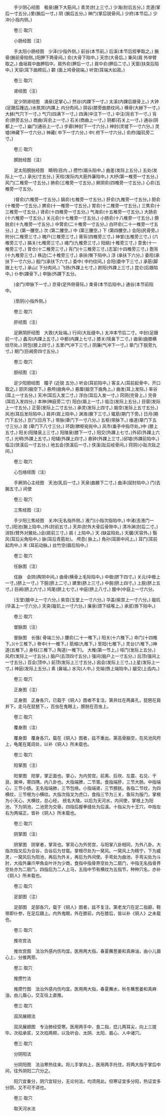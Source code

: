 <!-- { "loadSidebar": true } -->
　　手少阴心经图　极泉(腋下大筋间。) 青灵(肘上三寸。) 少海(肘后五分。) 灵道(掌后一寸五分。)里(腕后一寸。) 阴 (腕后五分。) 神门(掌后锐骨间。) 少府(本节后。) 少冲(小指内侧。)

　　卷三·取穴

　　小肠经图（注）

　　手太阳小肠经图　少泽(少指外侧。) 前谷(本节前。) 后溪(本节后捏拳取之。) 腕骨(腕前骨陷侧。)阳胛下两骨间。) 俞(大骨下陷中。) 天宗(大骨后。) 秉风(肩 外举臂取之。) 曲垣肩中曲胛陷中。肩外俞(胛后一寸。) 肩中俞(胛后二寸。) 天窗(扶突后陷中。) 天容(耳下曲颊后。) 颧 (面上鸠骨锐端。) 听宫(耳端大如菽。)

　　卷三·取穴

　　肾经图（注）

　　足少阴肾经图　涌泉(足掌心。) 然谷(内踝下一寸。) 太溪(内踝后跟骨上。) 大钟(足跟后踵边。)水筑宾(内踝上 内分肉间。) 阴谷(膝旁曲膝纹间。) 横骨(大赫下一寸。) 大赫(气穴下一寸。) 气穴(四满下一寸。) 四满(中注下一寸。) 中注(肓俞下一寸。) 肓俞(脐旁五分。) 商曲(肓俞上一寸。) 石关(商曲上一寸。) 阴都(石关上一寸。) 通谷(阴都上一寸。) 幽门(通谷上一寸。) 步廊(神封下一寸六分。) 神封(灵墟下一寸六分。) 灵墟(神藏下一寸六分。) 神藏( 中下一寸六分。) 中( 府下一寸六分。) 俞府(璇玑旁二寸。)

　　卷三·取穴

　　膀胱经图（注）

　　足太阳膀胱经图　睛明(目内 。) 攒竹(眉头陷中。) 曲差(发际上五分。) 五处(发际上一寸。) 承光(寸五分。) 天柱(发际内大筋外廉陷中。) 大杼(第一椎旁一寸五分。) 风门(二椎旁一寸五分。) 肺俞(三椎旁一寸五分。) 厥阴俞(四椎旁一寸五分。) 心俞(五椎旁一寸五分。

　　)督俞(六椎旁一寸五分。) 膈俞(七椎旁一寸五分。) 肝俞(九椎旁一寸五分。) 胆俞(十椎旁一寸五分。) 脾俞(十一椎旁一寸五分。) 胃俞(十二椎旁一寸五分。) 三焦俞(十三椎旁一寸五分。) 肾俞(十四椎旁一寸五分。) 气海俞(十五椎旁一寸五分。) 大肠俞(十六椎旁一寸五分。) 关元俞(十七椎旁一寸五分。) 小肠俞(十八椎旁一寸五分。) 膀胱俞(十九椎旁一寸五分。) 中膂俞(二十椎旁一寸五分。) 白环俞(二十一椎旁一寸五分。) 上 (第一腰空。) 次 (第二腰空。) 中 (第三腰空。) 下 (第四腰空。) 会阳(尻骨旁。) 附分(二椎旁三寸。) 魄户(三椎旁三寸。) 膏肓(四椎旁三寸。) 神堂(五椎旁三寸。) (六椎旁三寸。) 膈关(七椎旁三寸。) 魂门(九椎旁三寸。) 阳纲(十椎旁三寸。) 意舍(十一椎旁三寸。) 胃仓(十二椎旁三寸。) 肓门(十三椎旁三寸。)志室(十四椎旁三寸。) 胞肓(十九椎旁三寸。) 秩边(二十椎旁三寸。) 承扶(臀下陷中。) 浮 (承扶下六分。) 委阳(承扶下一寸六分。) 殷门(承扶下六寸。) 委中( 中约纹间。) 合阳(委中下三寸。) 承筋(脚跟上七寸。) 承山( 下分肉间。) 飞扬(外踝上七寸。) 跗阳(外踝上三寸。) 昆仑(后跟陷中。) 仆参(踝骨下。) 申脉(外踝下五分。

　　)金门(申脉下一寸。) 京骨(足外侧骨际。) 束骨(本节后陷中。) 通谷(本节前陷中。

　　)至阴(小指外侧。)

　　卷三·取穴

　　肝经图（注）

　　足厥阴肝经图　大敦(大趾端。) 行间(大趾缝中。) 太冲本节后二寸。中封(足跟前一寸。) 蠡沟(内踝上五寸。) 中都(内踝上七寸。) 膝关(犊鼻下二寸。) 曲泉(曲膝横纹尽处。) 阴包(膝上四寸。) 五里(气冲下三寸。) 阴廉(气冲下一寸。) 章门(下脘旁九寸。) 期门(巨阙旁四寸五分。)

　　卷三·取穴

　　胆经图（注）

　　足少阳胆经图　瞳子 (近锐 五分。) 听会(耳前陷中。) 客主人(耳前起骨中，开口取之。) 颔厌(脑空下。) 悬颅(曲角中。) 悬厘(脑空下曲角上。) 曲发(耳上发际。) 率谷(耳上一寸五分。) 天冲(耳后入发二寸。) 浮白(耳后入发一寸。) 窍阴(完骨上。) 完骨(耳后入发四分。) 本神(神庭旁二寸) 阳白(眉上一寸。) 临泣(发际上五分。) 目窗(发际上一寸五分。) 正营(发际上二寸五分。) 承灵(发际上四寸。) 脑空(发际上五寸五分。) 风池(耳后发际陷中。) 肩井(肩上陷中。) 渊液(腋下三寸。) 辄筋(期门下旁。) 日月(期门下五分。) 京门(日月下。) 带脉(章门下一寸八分。) 五枢(带脉下。) 维道(章门下五寸三分。) 居 (章门下八寸三分。) 环跳(髀枢宛宛中。) 风市(垂手中指尽处。)中 (膝上五寸。) 阳关(阳陵泉上三寸。) 阳陵泉(膝下一寸。) 阳交(外踝上七寸。)外邱(外踝上六寸。) 光明(外踝上五寸。) 阳辅(外踝上四寸。) 悬钟(外踝上三寸。)邱墟(外踝前陷中。) 临泣(侠溪后一寸五分。) 地五会(侠溪后一寸。) 侠溪(趾后岐骨间。) 窍阴(小趾次趾之间。)

　　卷三·取穴

　　心包络经图（注）

　　手厥阴心主经图　天池(乳后一寸。) 天泉(曲腋下二寸。) 曲泽(屈肘陷中。) 门(去腕五寸。) 间使

　　卷三·取穴

　　三焦经图（注）

　　手少阳三焦经图　关冲(无名指外侧。) 液门(小指次指陷中。) 中渚(去液门一寸。)阳池(腕上陷中。)外(肘前五寸。) 天井(肘外大骨后骨隙中。) 清冷渊(肘后二寸。) 消铄(臂外对腋处。)会(肩前三寸。) 肩 ( 上陷中。) 天 (缺盆陷处。) 天牖(天容外。) 翳风(耳后尖角陷中。) 脉(耳后青筋处)。 颅息( 脉上。) 角孙(耳廓中间上。) 耳门(耳前起肉中。) 禾 (耳前动脉。) 丝竹空(眉后陷中。)

　　卷三·取穴

　　任脉图（注）

　　任脉　会阴(两阴中间。) 曲骨(横骨上毛际陷中。) 中极(脐下四寸。) 关元(中极上一寸。)脐上一寸。) 下脘(脐上二寸。) 建里(脐上三寸。) 中脘(脐上四寸。) 上脘(脐上五寸。) 巨阙(脐上六寸。) 鸠尾(脐上七寸。) 中庭(脐上八寸。) 膻中(中庭上一寸六分。

　　)玉堂(膻中上一寸六分。) 紫宫(玉堂上一寸六分。) 华盖(紫宫上一寸六分。) 璇玑(华盖上一寸六分。) 天突(璇玑上一寸六分。) 廉泉(颈下结喉上。) 承浆(唇下陷中。)

　　卷三·取穴

　　督脉图（注）

　　督脉图　长强( 骨端三分。) 腰俞(二十一椎下。) 阳关(十六椎下。) 命门(十四椎下。)(十三椎下。) 脊中(十一椎下。) 筋缩(九椎下。) 至阳(七椎下。) 灵台(六椎下。)神道(五椎下。) 身柱(三椎下。) 陶道(一椎下)。 大椎(第一节上。) 哑门(发际上五分。) 风府(发际上一寸五分。) 脑户(去顶四寸五分。) 强间(脑户上一寸五分。) 后顶(强间上一寸五分。) 百会(顶中。) 前顶(发际上三寸五分。) 囟会(发际上三寸。)上星(发际上一寸。) 神庭(发际上五分。) 素 (鼻端。) 水沟(人中。) 兑端(唇上端陷中。) 龈交(上齿内。)

　　卷三·取穴

　　正身图（注）

　　正身图　正身各穴，已载于《铜人》图者不复注。第井灶在两鼻孔，琵琶在肩井下，走马在琵琶下，，百虫在鬼眼上，膀胱在百虫上。

　　卷三·取穴

　　覆身图（注）

　　覆身图　覆身各穴，载在《铜人》图者，兹不重出。第高骨脑空，在风池风府上，龟尾在尾闾处，以补《铜人》所未载也。

　　卷三·取穴

　　阳掌图（注）

　　阳掌图　阳掌，掌正面也。掌心，为内劳宫。前离、后坎、左震、右兑、干艮、巽坤，寄四隅，内八卦也。大指端脾，二节胃。食指端肝，三节大肠。中指端心，三节小肠。无名指端肺，三节包络。小指端肾，三节膀胱。各指二节纹，为四横纹，三节根为小横纹。大指次指叉为虎口，食指三节为三关，鱼际为版门，掌根为小天心，大横纹，总心经， 统名大陵。以后为天河水，内间使，掌根上为阳池，下为阴池，二池旁为交骨。四指后握拳缝处为后溪。十指尖为十王穴，中指左右为两端正，皆补《铜人》所未载也。

　　卷三·取穴

　　阴掌图（注）

　　阴掌图　阴掌者，掌背也。掌背心为外劳宫，与阳掌八卦相同，为外八卦。大指次指叉后为合谷，合谷后为甘载。掌根尽处为一窝风。一窝风上为精宁，下为威灵，一窝风后为阳池，再后为外关，再后为外间使。手弯处为曲池，手弯尖处为斗肘，大指外廉爪甲角韭叶许为少商，食指中指骨界空处为二扇门，中指无名指骨界空处亦为二扇门。四指后为二人上马，五指中节有横纹为五指节，种种穴名，亦补《铜人》所未载也。

　　卷三·取穴

　　足部图（注）

　　足部图　足部各穴，载于《铜人》图者，兹不复注。第老龙穴在足二指巅，鞋带即仆参，在足后跟上。内外鬼眼，外在膝前，内在膝后，皆以补《铜人》之未载也。

　　卷三·取穴

　　推坎宫法

　　推坎宫图　法治外感内伤均宜。医用两大指，春夏蘸葱姜和真麻油，由小儿眉心上，分推两旁。

　　卷三·取穴

　　推攒竹法

　　推攒竹图　法治外感内伤均宜。医用两大指，春夏蘸水，秋冬蘸葱姜和真麻油，由儿眉心，交互往上直推。

　　卷三·取穴

　　双凤展翅法

　　双凤展翅图　专治肺经受寒。医用两手中、食二指，捻儿两耳尖，向上三提毕。次掐承浆，又次掐两颊，以及听会、太阴、太阳、眉心、人中诸穴。

　　卷三·取穴

　　分阴阳法

　　分阴阳图　法治寒热往来。将儿手掌向上，医用两手托住，将两大指于掌后中间，往外阴阳二穴分之。

　　阳穴宜重分，阴穴宜轻分，无论何法，均须用此。但寒证宜多分阳，热证宜多分阴，又不可不讲也。

　　卷三·取穴

　　取天河水法

